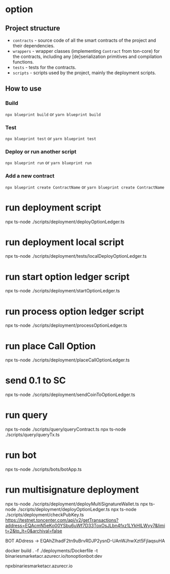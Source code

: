 # option

## Project structure

-   `contracts` - source code of all the smart contracts of the project and their dependencies.
-   `wrappers` - wrapper classes (implementing `Contract` from ton-core) for the contracts, including any [de]serialization primitives and compilation functions.
-   `tests` - tests for the contracts.
-   `scripts` - scripts used by the project, mainly the deployment scripts.

## How to use

### Build

`npx blueprint build` or `yarn blueprint build`

### Test

`npx blueprint test` or `yarn blueprint test`

### Deploy or run another script

`npx blueprint run` or `yarn blueprint run`

### Add a new contract

`npx blueprint create ContractName` or `yarn blueprint create ContractName`


# run deployment script
npx ts-node ./scripts/deployment/deployOptionLedger.ts
# run deployment local script
npx ts-node ./scripts/deployment/tests/localDeployOptionLedger.ts

# run start option ledger script
npx ts-node ./scripts/deployment/startOptionLedger.ts

# run process option ledger script 
npx ts-node ./scripts/deployment/processOptionLedger.ts

# run place Call Option
npx ts-node ./scripts/deployment/placeCallOptionLedger.ts

# send 0.1 to SC
npx ts-node ./scripts/deployment/sendCoinToOptionLedger.ts

# run query 
npx ts-node ./scripts/query/queryContract.ts
npx ts-node ./scripts/query/queryTx.ts

# run bot
npx ts-node ./scripts/bots/botApp.ts

# run multisignature deployment
npx ts-node ./scripts/deployment/deployMultiSignatureWallet.ts
npx ts-node ./scripts/deployment/deployOptionLedger.ts
npx ts-node ./scripts/deployment/checkPubKey.ts
https://testnet.toncenter.com/api/v2/getTransactions?address=EQAcmN5eKo00YSbu6uWf7D33ToxOsJLbn4fxz1LYkHlLWyy7&limit=2&to_lt=0&archival=false


BOT ADdress -> EQAhZlhadF2tn9uBrvRDJP2ysnD-UAnWJhwXzt5FjIaqsuHA

docker build . -f ./deployments/Dockerfile -t binariesmarketacr.azurecr.io/tonoptionbot:dev


npxbinariesmarketacr.azurecr.io